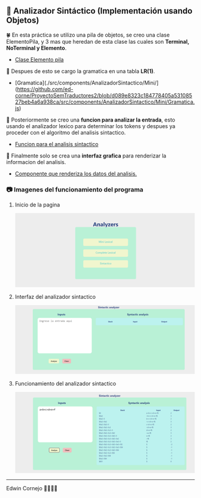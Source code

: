 ## 🌿 Analizador Sintáctico (Implementación usando Objetos)

🍀 En esta práctica se utilizo una pila de objetos, se creo una clase ElementoPila, y 3 mas que heredan de esta clase las cuales son **Terminal, NoTerminal y Elemento**.

- [Clase Elemento pila](https://github.com/ed-corne/ProyectoSemTraductores2/blob/d089e8323c184778405a53108527beb4a6a938ca/src/components/AnalizadorSintactico/Mini/ElementoPila.js)

🍃 Despues de esto se cargo la gramatica en una tabla **LR(1)**.

- [Gramatica](./src/components/AnalizadorSintactico/Mini/](https://github.com/ed-corne/ProyectoSemTraductores2/blob/d089e8323c184778405a53108527beb4a6a938ca/src/components/AnalizadorSintactico/Mini/Gramatica.js)

🌱 Posteriormente se creo una **funcion para analizar la entrada**, esto usando el analizador lexico para determinar los tokens y despues ya proceder con el algoritmo del analisis sintactico.

- [Funcion para el analisis sintactico](https://github.com/ed-corne/ProyectoSemTraductores2/blob/d089e8323c184778405a53108527beb4a6a938ca/src/components/AnalizadorSintactico/Mini/Analyze.js)

🌳 Finalmente solo se crea una **interfaz grafica** para renderizar la informacion del analisis.

- [Componente que renderiza los datos del analisis.](https://github.com/ed-corne/ProyectoSemTraductores2/blob/d089e8323c184778405a53108527beb4a6a938ca/src/components/AnalizadorSintactico/Mini/sintactic.jsx)

### 📷 Imagenes del funcionamiento del programa

1. Inicio de la pagina

    ![Menu](https://github.com/ed-corne/ProyectoSemTraductores2/blob/main/src/assets/newMenu.png)

2. Interfaz del analizador sintactico

    ![Mini sintactico](https://github.com/ed-corne/ProyectoSemTraductores2/blob/main/src/assets/miniSintac1.png)

3. Funcionamiento del analizador sintactico

    ![Funcionamiento del sintactico](https://github.com/ed-corne/ProyectoSemTraductores2/blob/main/src/assets/miniSintac2.png)

-----
Edwin Cornejo 💚👨🏻‍💻

